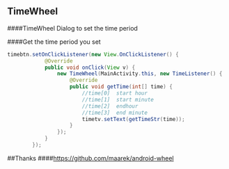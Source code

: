 ## TimeWheel
####TimeWheel Dialog to set the time period

####Get the time period you set
```java
timebtn.setOnClickListener(new View.OnClickListener() {
            @Override
            public void onClick(View v) {
                new TimeWheel(MainActivity.this, new TimeListener() {
                    @Override
                    public void getTime(int[] time) {
                        //time[0]  start hour
                        //time[1]  start minute
                        //time[2]  endhour
                        //time[3]  end minute
                        timetv.setText(getTimeStr(time));
                    }
                });
            }
        });
```
##Thanks
####https://github.com/maarek/android-wheel